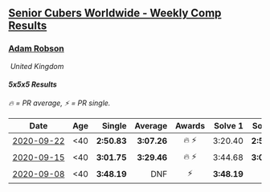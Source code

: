 <style>table {white-space: nowrap;}</style>
<link rel="stylesheet" type="text/css" href="/scw-comp/css/flags.css" />

## [Senior Cubers Worldwide - Weekly Comp Results](/scw-comp/results/)
### [Adam Robson](README.md)

<i class="flag flag-GB" />&nbsp;United Kingdom

#### 5x5x5 Results

<span style="white-space: nowrap;">🔥 = PR average</span>, <span style="white-space: nowrap;">⚡ = PR single</span>.

| Date | Age | Single | Average | Awards | Solve 1 | Solve 2 | Solve 3 | Solve 4 | Solve 5 | Video |
| :--: | :--: | --: | --: | :--: | --: | --: | --: | --: | --: | :-- |
| [2020-09-22](../../results/2020-09-22/555.md) | <40 | **2:50.83** | **3:07.26** | 🔥 ⚡ | 3:20.40 | **2:50.83** | 3:10.56 | DNS | DNS | [Desktop](https://www.facebook.com/100005428097972/videos/1476586795865576) / [Mobile](https://m.facebook.com/100005428097972/videos/1476586795865576) |
| [2020-09-15](../../results/2020-09-15/555.md) | <40 | **3:01.75** | **3:29.46** | 🔥 ⚡ | 3:44.68 | **3:01.75** | 3:41.95 | DNS | DNS | [Desktop](https://www.facebook.com/100005428097972/videos/1469994463191476) / [Mobile](https://m.facebook.com/100005428097972/videos/1469994463191476) |
| [2020-09-08](../../results/2020-09-08/555.md) | <40 | **3:48.19** | DNF | ⚡ | **3:48.19** | DNF | DNS | DNS | DNS | [Desktop](https://www.facebook.com/100005428097972/videos/1462587227265533) / [Mobile](https://m.facebook.com/100005428097972/videos/1462587227265533) |


<!-- Global site tag (gtag.js) - Google Analytics -->
<script async src="https://www.googletagmanager.com/gtag/js?id=UA-86348435-3"></script>
<script>window.dataLayer = window.dataLayer || []; function gtag() {dataLayer.push(arguments);} gtag('js', new Date()); gtag('config', 'UA-86348435-3');</script>
